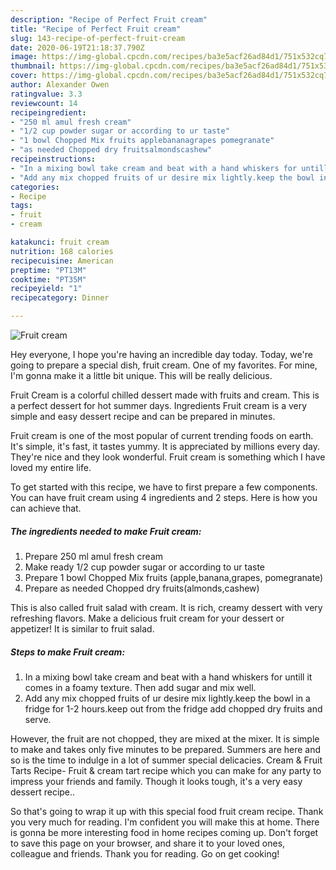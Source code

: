 ```yaml
---
description: "Recipe of Perfect Fruit cream"
title: "Recipe of Perfect Fruit cream"
slug: 143-recipe-of-perfect-fruit-cream
date: 2020-06-19T21:18:37.790Z
image: https://img-global.cpcdn.com/recipes/ba3e5acf26ad84d1/751x532cq70/fruit-cream-recipe-main-photo.jpg
thumbnail: https://img-global.cpcdn.com/recipes/ba3e5acf26ad84d1/751x532cq70/fruit-cream-recipe-main-photo.jpg
cover: https://img-global.cpcdn.com/recipes/ba3e5acf26ad84d1/751x532cq70/fruit-cream-recipe-main-photo.jpg
author: Alexander Owen
ratingvalue: 3.3
reviewcount: 14
recipeingredient:
- "250 ml amul fresh cream"
- "1/2 cup powder sugar or according to ur taste"
- "1 bowl Chopped Mix fruits applebananagrapes pomegranate"
- "as needed Chopped dry fruitsalmondscashew"
recipeinstructions:
- "In a mixing bowl take cream and beat with a hand whiskers for untill it comes in a foamy texture. Then add sugar and mix well."
- "Add any mix chopped fruits of ur desire mix lightly.keep the bowl in a fridge for 1-2 hours.keep out from the fridge add chopped dry fruits and serve."
categories:
- Recipe
tags:
- fruit
- cream

katakunci: fruit cream 
nutrition: 168 calories
recipecuisine: American
preptime: "PT13M"
cooktime: "PT35M"
recipeyield: "1"
recipecategory: Dinner

---
```



![Fruit cream](https://img-global.cpcdn.com/recipes/ba3e5acf26ad84d1/751x532cq70/fruit-cream-recipe-main-photo.jpg)

Hey everyone, I hope you're having an incredible day today. Today, we're going to prepare a special dish, fruit cream. One of my favorites. For mine, I'm gonna make it a little bit unique. This will be really delicious.

Fruit Cream is a colorful chilled dessert made with fruits and cream. This is a perfect dessert for hot summer days. Ingredients Fruit cream is a very simple and easy dessert recipe and can be prepared in minutes.

Fruit cream is one of the most popular of current trending foods on earth. It's simple, it's fast, it tastes yummy. It is appreciated by millions every day. They're nice and they look wonderful. Fruit cream is something which I have loved my entire life.


To get started with this recipe, we have to first prepare a few components. You can have fruit cream using 4 ingredients and 2 steps. Here is how you can achieve that.

<!--inarticleads1-->

##### The ingredients needed to make Fruit cream:

1. Prepare 250 ml amul fresh cream
1. Make ready 1/2 cup powder sugar or according to ur taste
1. Prepare 1 bowl Chopped Mix fruits (apple,banana,grapes, pomegranate)
1. Prepare as needed Chopped dry fruits(almonds,cashew)


This is also called fruit salad with cream. It is rich, creamy dessert with very refreshing flavors. Make a delicious fruit cream for your dessert or appetizer! It is similar to fruit salad. 

<!--inarticleads2-->

##### Steps to make Fruit cream:

1. In a mixing bowl take cream and beat with a hand whiskers for untill it comes in a foamy texture. Then add sugar and mix well.
1. Add any mix chopped fruits of ur desire mix lightly.keep the bowl in a fridge for 1-2 hours.keep out from the fridge add chopped dry fruits and serve.


However, the fruit are not chopped, they are mixed at the mixer. It is simple to make and takes only five minutes to be prepared. Summers are here and so is the time to indulge in a lot of summer special delicacies. Cream &amp; Fruit Tarts Recipe- Fruit &amp; cream tart recipe which you can make for any party to impress your friends and family. Though it looks tough, it&#39;s a very easy dessert recipe.. 

So that's going to wrap it up with this special food fruit cream recipe. Thank you very much for reading. I'm confident you will make this at home. There is gonna be more interesting food in home recipes coming up. Don't forget to save this page on your browser, and share it to your loved ones, colleague and friends. Thank you for reading. Go on get cooking!
